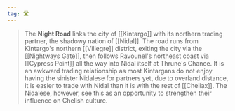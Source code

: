 ```yaml
---
tag: 🛣️
---
```

> The **Night Road** links the city of [[Kintargo]] with its northern trading partner, the shadowy nation of [[Nidal]]. The road runs from Kintargo's northern [[Villegre]] district, exiting the city via the [[Nightways Gate]], then follows Ravounel's northeast coast via [[Cypress Point]] all the way into Nidal itself at Thrune's Chance.  It is an awkward trading relationship as most Kintargans do not enjoy having the sinister Nidalese for partners yet, due to overland distance, it is easier to trade with Nidal than it is with the rest of [[Cheliax]]. The Nidalese, however, see this as an opportunity to strengthen their influence on Chelish culture.









